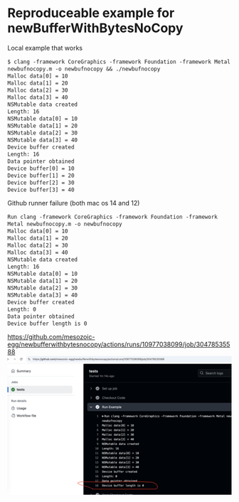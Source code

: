 # Reproduceable example for newBufferWithBytesNoCopy

Local example that works

```
$ clang -framework CoreGraphics -framework Foundation -framework Metal newbufnocopy.m -o newbufnocopy && ./newbufnocopy
Malloc data[0] = 10
Malloc data[1] = 20
Malloc data[2] = 30
Malloc data[3] = 40
NSMutable data created
Length: 16
NSMutable data[0] = 10
NSMutable data[1] = 20
NSMutable data[2] = 30
NSMutable data[3] = 40
Device buffer created
Length: 16
Data pointer obtained
Device buffer[0] = 10
Device buffer[1] = 20
Device buffer[2] = 30
Device buffer[3] = 40
```

Github runner failure (both mac os 14 and 12)
```
Run clang -framework CoreGraphics -framework Foundation -framework Metal newbufnocopy.m -o newbufnocopy
Malloc data[0] = 10
Malloc data[1] = 20
Malloc data[2] = 30
Malloc data[3] = 40
NSMutable data created
Length: 16
NSMutable data[0] = 10
NSMutable data[1] = 20
NSMutable data[2] = 30
NSMutable data[3] = 40
Device buffer created
Length: 0
Data pointer obtained
Device buffer length is 0
```

https://github.com/mesozoic-egg/newbufferwithbytesnocopy/actions/runs/10977038099/job/30478535588
![screenshot](./screenshot.png)